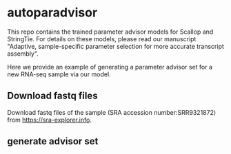 # autoparadvisor

This repo contains the trained parameter advisor models for Scallop and StringTie. For details on these models, please read our manuscript "Adaptive, sample-specific parameter selection for more accurate transcript assembly". 

Here we provide an example of generating a parameter advisor set for a new RNA-seq sample via our model. 

## Download fastq files

Download fastq files of the sample (SRA accession number:SRR9321872) from https://sra-explorer.info. 

## generate advisor set
